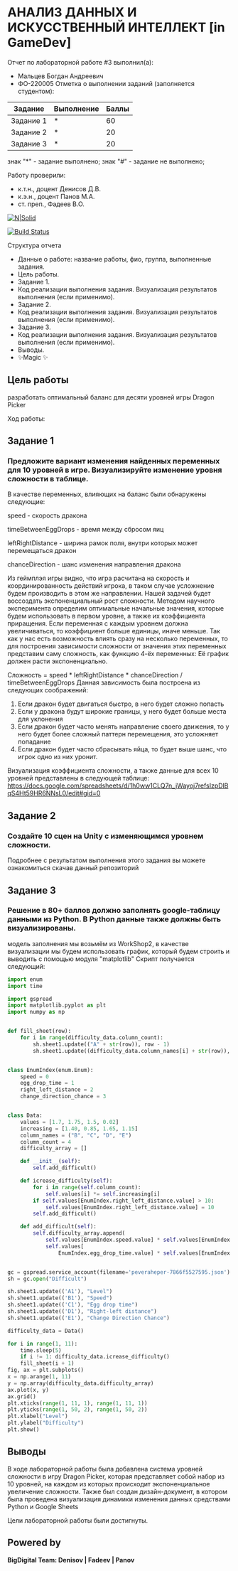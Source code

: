 # АНАЛИЗ ДАННЫХ И ИСКУССТВЕННЫЙ ИНТЕЛЛЕКТ [in GameDev]
Отчет по лабораторной работе #3 выполнил(а):
- Мальцев Богдан Андреевич
- ФО-220005
Отметка о выполнении заданий (заполняется студентом):

| Задание | Выполнение | Баллы |
| ------ | ------ | ------ |
| Задание 1 | * | 60 |
| Задание 2 | * | 20 |
| Задание 3 | * | 20 |

знак "*" - задание выполнено; знак "#" - задание не выполнено;

Работу проверили:
- к.т.н., доцент Денисов Д.В.
- к.э.н., доцент Панов М.А.
- ст. преп., Фадеев В.О.

[![N|Solid](https://cldup.com/dTxpPi9lDf.thumb.png)](https://nodesource.com/products/nsolid)

[![Build Status](https://travis-ci.org/joemccann/dillinger.svg?branch=master)](https://travis-ci.org/joemccann/dillinger)

Структура отчета

- Данные о работе: название работы, фио, группа, выполненные задания.
- Цель работы.
- Задание 1.
- Код реализации выполнения задания. Визуализация результатов выполнения (если применимо).
- Задание 2.
- Код реализации выполнения задания. Визуализация результатов выполнения (если применимо).
- Задание 3.
- Код реализации выполнения задания. Визуализация результатов выполнения (если применимо).
- Выводы.
- ✨Magic ✨

## Цель работы
разработать оптимальный баланс для десяти уровней игры Dragon Picker

Ход работы:

## Задание 1
### Предложите вариант изменения найденных переменных для 10 уровней в игре. Визуализируйте изменение уровня сложности в таблице.


В качестве переменных, влияющих на баланс были обнаружены следующие:

speed - скорость дракона

timeBetweenEggDrops - время между сбросом яиц

leftRightDistance - ширина рамок поля, внутри которых может перемещаться дракон

chanceDirection - шанс изменения направления дракона

Из геймплэя игры видно, что игра расчитана на скорость и координированность действий игрока,
в таком случае усложнение будем производить в этом же направлении. Нашей задачей будет воссоздать экспоненциальный рост сложности.
Методом научного эксперимента определим оптимальные начальные значения, которые будем использовать в первом уровне, а также их коэффициента приращения.
Если переменная с каждым уровнем должна увеличиваться, то коэффициент больше единицы, иначе меньше.
Так как у нас есть возможность влиять сразу на несколько переменных, то для построения зависимости сложности от значения этих переменных представим саму сложность, как функцию 4-ёх переменных:
Её график должен расти экспоненциально.

Сложность = speed * leftRightDistance * chanceDirection / timeBetweenEggDrops
Данная зависимость была построена из следующих соображений:

1. Если дракон будет двигаться быстро, в него будет сложно попасть
2. Если у дракона будут широкие границы, у него будет больше места для уклонения
3. Если дракон будет часто менять направление своего движения, то у него будет более сложный паттерн перемещения, это усложняет попадание
4. Если дракон будет часто сбрасывать яйца, то будет выше шанс, что игрок одно из них уронит.

Визуализация коэффициента сложности, а также данные для всех 10 уровней представлены в следующей таблице: https://docs.google.com/spreadsheets/d/1h0ww1CLQ7n_jWayoj7refsIzpDlBqS4Ht59HR6NNsL0/edit#gid=0

## Задание 2
### Создайте 10 сцен на Unity с изменяющимся уровнем сложности.

Подробнее с результатом выполнения этого задания вы можете ознакомиться скачав данный репозиторий

## Задание 3
### Решение в 80+ баллов должно заполнять google-таблицу данными из Python. В Python данные также должны быть визуализированы.

модель заполнения мы возьмём из WorkShop2, в качестве визуализации мы будем использовать график, который будем строить и выводить с помощью модуля "matplotlib"
Скрипт получается следующий:
```py
import enum
import time

import gspread
import matplotlib.pyplot as plt
import numpy as np


def fill_sheet(row):
    for i in range(difficulty_data.column_count):
        sh.sheet1.update(("A" + str(row)), row - 1)
        sh.sheet1.update((difficulty_data.column_names[i] + str(row)), difficulty_data.values[i])


class EnumIndex(enum.Enum):
    speed = 0
    egg_drop_time = 1
    right_left_distance = 2
    change_direction_chance = 3


class Data:
    values = [1.7, 1.75, 1.5, 0.02]
    increasing = [1.40, 0.85, 1.65, 1.15]
    column_names = ("B", "C", "D", "E")
    column_count = 4
    difficulty_array = []

    def __init__(self):
        self.add_difficult()

    def icrease_difficulty(self):
        for i in range(self.column_count):
            self.values[i] *= self.increasing[i]
        if self.values[EnumIndex.right_left_distance.value] > 10:
            self.values[EnumIndex.right_left_distance.value] = 10
        self.add_difficult()

    def add_difficult(self):
        self.difficulty_array.append(
            self.values[EnumIndex.speed.value] * self.values[EnumIndex.right_left_distance.value] /
            self.values[
                EnumIndex.egg_drop_time.value] * self.values[EnumIndex.change_direction_chance.value])


gc = gspread.service_account(filename='peveraheper-7866f5527595.json')
sh = gc.open("Difficult")

sh.sheet1.update(('A1'), "Level")
sh.sheet1.update(('B1'), "Speed")
sh.sheet1.update(('C1'), "Egg drop time")
sh.sheet1.update(('D1'), "Right-left distance")
sh.sheet1.update(('E1'), "Change Direction Chance")

difficulty_data = Data()

for i in range(1, 11):
    time.sleep(5)
    if i != 1: difficulty_data.icrease_difficulty()
    fill_sheet(i + 1)
fig, ax = plt.subplots()
x = np.arange(1, 11)
y = np.array(difficulty_data.difficulty_array)
ax.plot(x, y)
ax.grid()
plt.xticks(range(1, 11, 1), range(1, 11, 1))
plt.yticks(range(1, 50, 2), range(1, 50, 2))
plt.xlabel("Level")
plt.ylabel("Difficulty")
plt.show()
```

## Выводы

В ходе лабораторной работы была добавлена система уровней сложности в игру Dragon Picker,
которая представляет собой набор из 10 уровней, на каждом из которых происходит экспоненциальное увеличение сложности.
Также был создан дизайн-документ, в котором
была проведена визуализация динамики изменения данных средствами Python и Google Sheets


Цели лабораторной работы были достигнуты.
## Powered by

**BigDigital Team: Denisov | Fadeev | Panov**

